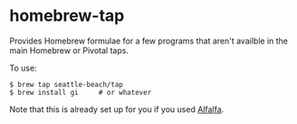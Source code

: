 # homebrew-tap

Provides Homebrew formulae for a few programs that aren't availble in the main Homebrew or Pivotal taps. 

To use:

```
$ brew tap seattle-beach/tap
$ brew install gi     # or whatever
```

Note that this is already set up for you if you used [Alfalfa](https://github.com/seattle-beach/alfalfa/).
